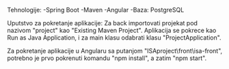 Tehnologije: 
  -Spring Boot
  -Maven
  -Angular
  -Baza: PostgreSQL
  
 Uputstvo za pokretanje aplikacije:
  Za back importovati projekat pod nazivom "project" kao "Existing Maven Project".
  Aplikacija se pokrece kao Run as Java Application, i za main klasu odabrati klasu "ProjectApplication".
  
  Za pokretanje aplikacije u Angularu sa putanjom "ISAproject\front\isa-front", potrebno je prvo pokrenuti komandu "npm install", a zatim "npm start".
  
  
